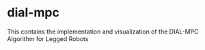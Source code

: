 # dial-mpc
This contains the implementation and visualization of the DIAL-MPC Algorithm for Legged Robots
